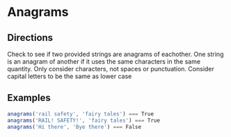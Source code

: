 # Anagrams

## Directions

Check to see if two provided strings are anagrams of eachother. One string is an anagram of another if it uses the same characters in the same quantity. Only consider characters, not spaces or punctuation. Consider capital letters to be the same as lower case

## Examples

```javascript
anagrams('rail safety', 'fairy tales') === True
anagrams('RAIL! SAFETY!', 'fairy tales') === True
anagrams('Hi there', 'Bye there') === False
```

